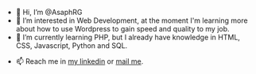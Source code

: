 - 👋 Hi, I’m @AsaphRG
- 👀 I’m interested in Web Development, at the moment I'm learning more about how to use Wordpress to gain speed and quality to my job.
- 🌱 I’m currently learning PHP, but I already have knowledge in HTML, CSS, Javascript, Python and SQL.
<!-- - 💞️ I’m looking to collaborate on -->
- 📫 Reach me in <a href="https://www.linkedin/in/asaphresinagil" target="_blank">my linkedin</a> or <a href="mailto:asaphresina1215@gmail.com">mail me</a>.

<!---
AsaphRG/AsaphRG is a ✨ special ✨ repository because its `README.md` (this file) appears on your GitHub profile.
You can click the Preview link to take a look at your changes.
--->
